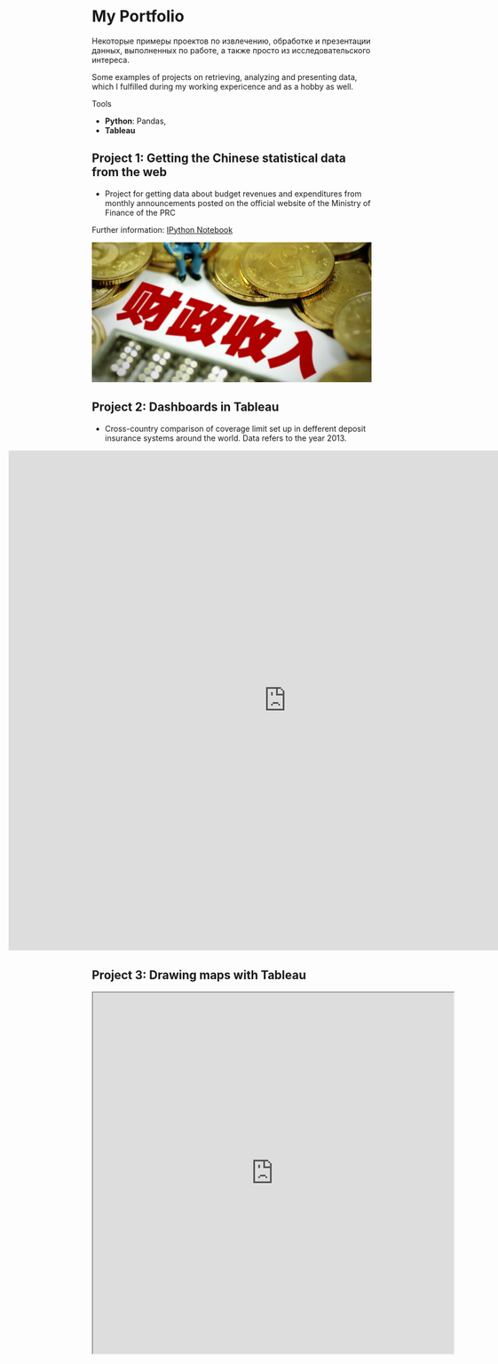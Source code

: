 # My Portfolio
Некоторые примеры проектов по извлечению, обработке и презентации данных, выполненных по работе, а также просто из исследовательского интереса.

Some examples of projects on retrieving, analyzing and presenting data, which I fulfilled during my working expericence and as a hobby as well.

Tools
* **Python**: Pandas,
* **Tableau**

## Project 1: Getting the Chinese statistical data from the web
* Project for getting data about budget revenues and expenditures from monthly announcements posted on the official website of the Ministry of Finance of the PRC 

Further information: [IPython Notebook](https://github.com/dmplekhanov/Parsing_MOF_data/blob/master/MOF_parse.ipynb)

![](/images/Budget_income.png)

## Project 2: Dashboards in Tableau
* Cross-country comparison of coverage limit set up in defferent deposit insurance systems around the world. Data refers to the year 2013.   

<div style="align: center; margin-left: -150px;"> <iframe src="https://public.tableau.com/views/DepInsurance/Dashboard1?:embed=y&:display_count=y&:origin=viz_share_link" width="1000px" height="900px" frameborder="0"></iframe> </div> 


## Project 3: Drawing maps with Tableau

<iframe src="https://datalens.yandex/b0nby35ciiqo6" width = '650' height = '650'></iframe>

